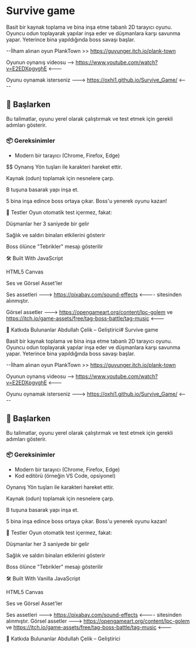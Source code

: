 # Survive game

Basit bir kaynak toplama ve bina inşa etme tabanlı 2D tarayıcı oyunu. Oyuncu odun toplayarak yapılar inşa eder ve düşmanlara karşı savunma yapar. Yeterince bina yapıldığında boss savaşı başlar.

--İlham alınan oyun PlankTown >> https://guyunger.itch.io/plank-town

Oyunun oynanış videosu	--> https://www.youtube.com/watch?v=E2EDXpgyghE <--- 

Oyunu oynamak isterseniz ---> https://oxhi1.github.io/Survive_Game/  <----

## 🚀 Başlarken

Bu talimatlar, oyunu yerel olarak çalıştırmak ve test etmek için gerekli adımları gösterir.

### 📦 Gereksinimler

- Modern bir tarayıcı (Chrome, Firefox, Edge)

$$ Oynanış
Yön tuşları ile karakteri hareket ettir.

Kaynak (odun) toplamak için nesnelere çarp.

B tuşuna basarak yapı inşa et.

5 bina inşa edince boss ortaya çıkar. Boss'u yenerek oyunu kazan!

🧪 Testler
Oyun otomatik test içermez, fakat:

Düşmanlar her 3 saniyede bir gelir

Sağlık ve saldırı binaları etkilerini gösterir

Boss ölünce "Tebrikler" mesajı gösterilir

🛠️ Built With
JavaScript

HTML5 Canvas

Ses ve Görsel Asset'ler

Ses assetleri ---> https://pixabay.com/sound-effects <---- sitesinden alınmıştır.

Görsel assetler ---> https://opengameart.org/content/lpc-golem ve https://itch.io/game-assets/free/tag-boss-battle/tag-music <---

👥 Katkıda Bulunanlar
Abdullah Çelik – Geliştirici# Survive game

Basit bir kaynak toplama ve bina inşa etme tabanlı 2D tarayıcı oyunu. Oyuncu odun toplayarak yapılar inşa eder ve düşmanlara karşı savunma yapar. Yeterince bina yapıldığında boss savaşı başlar.

--İlham alınan oyun PlankTown >> https://guyunger.itch.io/plank-town

Oyunun oynanış videosu	--> https://www.youtube.com/watch?v=E2EDXpgyghE <--- 

Oyunu oynamak isterseniz ---> https://oxhi1.github.io/Survive_Game/  <----

## 🚀 Başlarken

Bu talimatlar, oyunu yerel olarak çalıştırmak ve test etmek için gerekli adımları gösterir.

### 📦 Gereksinimler

- Modern bir tarayıcı (Chrome, Firefox, Edge)
- Kod editörü (örneğin VS Code, opsiyonel)

Oynanış
Yön tuşları ile karakteri hareket ettir.

Kaynak (odun) toplamak için nesnelere çarp.

B tuşuna basarak yapı inşa et.

5 bina inşa edince boss ortaya çıkar. Boss'u yenerek oyunu kazan!

🧪 Testler
Oyun otomatik test içermez, fakat:

Düşmanlar her 3 saniyede bir gelir

Sağlık ve saldırı binaları etkilerini gösterir

Boss ölünce "Tebrikler" mesajı gösterilir

🛠️ Built With
Vanilla JavaScript

HTML5 Canvas

Ses ve Görsel Asset'ler

Ses assetleri ---> https://pixabay.com/sound-effects <---- sitesinden alınmıştır.
Görsel assetler ---> https://opengameart.org/content/lpc-golem ve https://itch.io/game-assets/free/tag-boss-battle/tag-music <---

👥 Katkıda Bulunanlar
Abdullah Çelik – Geliştirici
